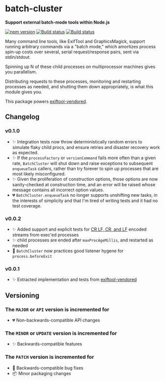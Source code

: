 # batch-cluster

**Support external batch-mode tools within Node.js**

[![npm version](https://badge.fury.io/js/batch-cluster.svg)](https://badge.fury.io/js/batch-cluster)
[![Build status](https://travis-ci.org/mceachen/batch-cluster.js.svg?branch=master)](https://travis-ci.org/mceachen/batch-cluster.js)
[![Build status](https://ci.appveyor.com/api/projects/status/4564x6lvc8s6a55l/branch/master?svg=true)](https://ci.appveyor.com/project/mceachen/batch-cluster-js/branch/master)

Many command line tools, like ExifTool and GraphicsMagick, support running
arbitrary commands via a "batch mode," which amortizes process spin-up
costs over several, serial request/response pairs, sent via stdin/stdout.

Spinning up N of these child processes on multiprocessor machines gives you
parallelism.

Distributing requests to these processes, monitoring and restarting processes as
needed, and shutting them down appropriately, is what this module gives you.

This package powers
[exiftool-vendored](https://github.com/mceachen/exiftool-vendored.js).

## Changelog

### v0.1.0

* ✨ Integration tests now throw deterministically random errors to simulate
  flaky child procs, and ensure retries and disaster recovery work as expected.
* ✨ If the `processFactory` or `versionCommand` fails more often than a given
  rate, `BatchCluster` will shut down and raise exceptions to subsequent
  `enqueueTask` callers, rather than try forever to spin up processes that are
  most likely misconfigured.
* ✨ Given the proliferation of construction options, those options are now
  sanity-checked at construction time, and an error will be raised whose message
  contains all incorrect option values.
* 💔 `BatchCluster.enqueueTask` no longer supports unshifting new tasks, in the
  interests of simplicity and that I'm tired of writing tests and it had no test
  coverage.

### v0.0.2

* ✨ Added support and explicit tests for [CR LF, CR, and
  LF](https://en.wikipedia.org/wiki/Newline) encoded streams from exec'ed
  processes
* ✨ child processes are ended after `maxProcAgeMillis`, and restarted as needed
* 🐞 `BatchCluster` now practices good listener hygene for `process.beforeExit`

### v0.0.1

* ✨ Extracted implementation and tests from
  [exiftool-vendored](https://github.com/mceachen/exiftool-vendored.js)

## Versioning

### The `MAJOR` or `API` version is incremented for

* 💔 Non-backwards-compatible API changes

### The `MINOR` or `UPDATE` version is incremented for

* ✨ Backwards-compatible features

### The `PATCH` version is incremented for

* 🐞 Backwards-compatible bug fixes
* 📦 Minor packaging changes
